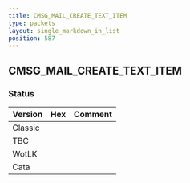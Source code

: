 ```yaml
---
title: CMSG_MAIL_CREATE_TEXT_ITEM
type: packets
layout: single_markdown_in_list
position: 587
---
```


## CMSG_MAIL_CREATE_TEXT_ITEM

### Status

Version | Hex | Comment
---------- | ---------- | ---------- 
Classic |  |  
TBC |  |  
WotLK |  |  
Cata |  |  
